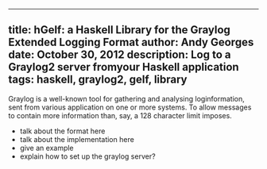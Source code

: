 -----
title: hGelf: a Haskell Library for the Graylog Extended Logging Format
author: Andy Georges
date: October 30, 2012
description: Log to a Graylog2 server fromyour Haskell application
tags: haskell, graylog2, gelf, library
-----

Graylog is a well-known tool for gathering and analysing loginformation, sent
from various application on one or more systems. To allow messages to contain
more information than, say, a 128 character limit imposes.

- talk about the format here
- talk about the implementation here
- give an example
- explain how to set up the graylog server?


